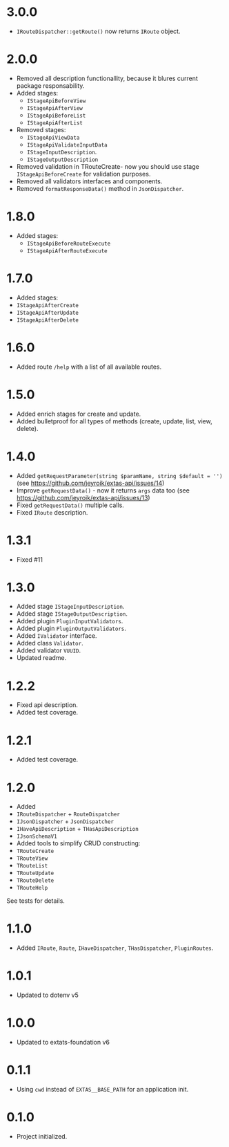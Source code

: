 # 3.0.0

- `IRouteDispatcher::getRoute()` now returns `IRoute` object.

# 2.0.0

- Removed all description functionallity, because it blures current package responsability.
- Added stages:
  - `IStageApiBeforeView`
  - `IStageApiAfterView`
  - `IStageApiBeforeList`
  - `IStageApiAfterList`
- Removed stages:
  - `IStageApiViewData`
  - `IStageApiValidateInputData`
  - `IStageInputDescription`.
  - `IStageOutputDescription`
- Removed validation in TRouteCreate- now you should use stage `IStageApiBeforeCreate` for validation purposes.
- Removed all validators interfaces and components.
- Removed `formatResponseData()` method in `JsonDispatcher`.

# 1.8.0

- Added stages:
  - `IStageApiBeforeRouteExecute`
  - `IStageApiAfterRouteExecute`

# 1.7.0

- Added stages:
 - `IStageApiAfterCreate`
 - `IStageApiAfterUpdate`
 - `IStageApiAfterDelete`

# 1.6.0

- Added route `/help` with a list of all available routes. 

# 1.5.0

- Added enrich stages for create and update.
- Added bulletproof for all types of methods (create, update, list, view, delete).

# 1.4.0

- Added `getRequestParameter(string $paramName, string $default = '')` (see https://github.com/jeyroik/extas-api/issues/14)
- Improve `getRequestData()` - now it returns `args` data too (see https://github.com/jeyroik/extas-api/issues/13)
- Fixed `getRequestData()` multiple calls.
- Fixed `IRoute` description.
  
# 1.3.1

- Fixed #11

# 1.3.0

- Added stage `IStageInputDescription`.
- Added stage `IStageOutputDescription`.
- Added plugin `PluginInputValidators`.
- Added plugin `PluginOutputValidators`.
- Added `IValidator` interface.
- Added class `Validator`.
- Added validator `VUUID`.
- Updated readme.

# 1.2.2

- Fixed api description.
- Added test coverage.

# 1.2.1

- Added test coverage.

# 1.2.0

- Added 
 - `IRouteDispatcher` + `RouteDispatcher`
 - `IJsonDispatcher` + `JsonDispatcher`
 - `IHaveApiDescription` + `THasApiDescription`
 - `IJsonSchemaV1`
- Added tools to simplify CRUD constructing:
 - `TRouteCreate`
 - `TRouteView`
 - `TRouteList`
 - `TRouteUpdate`
 - `TRouteDelete`
 - `TRouteHelp`

See tests for details.

# 1.1.0

- Added `IRoute`, `Route`, `IHaveDispatcher`, `THasDispatcher`, `PluginRoutes`.

# 1.0.1

- Updated to dotenv v5

# 1.0.0

- Updated to extats-foundation v6

# 0.1.1

- Using `cwd` instead of `EXTAS__BASE_PATH` for an application init.

# 0.1.0

- Project initialized.
